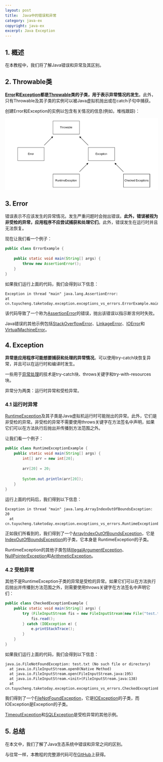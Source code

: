 ```yaml
---
layout: post
title:  Java中的错误和异常
category: java-ex
copyright: java-ex
excerpt: Java Exception
---
```


## 1. 概述

在本教程中，我们将了解Java错误和异常及其区别。

## 2. Throwable类

**[Error](https://docs.oracle.com/en/java/javase/12/docs/api/java.base/java/lang/Error.html)和[Exception](https://docs.oracle.com/en/java/javase/12/docs/api/java.base/java/lang/Exception.html)都是[Throwable](https://docs.oracle.com/en/java/javase/11/docs/api/java.base/java/lang/Throwable.html)类的子类，用于表示异常情况的发生**。此外，只有Throwable及其子类的实例可以被Java虚拟机抛出或在catch子句中捕获。

创建Error和Exception的实例以包含有关情况的信息(例如，堆栈跟踪)：

![](/assets/images/2023/javaex/javaerrorsvsexceptions01.png)

## 3. Error

错误表示不应该发生的异常情况。发生严重问题时会抛出错误。**此外，错误被视为非受检的异常，应用程序不应尝试捕获和处理它们**。此外，错误发生在运行时并且无法恢复。

现在让我们看一个例子：

```java
public class ErrorExample {

    public static void main(String[] args) {
        throw new AssertionError();
    }
}
```

如果我们运行上面的代码，我们会得到以下信息：

```text
Exception in thread "main" java.lang.AssertionError:
at cn.tuyucheng.taketoday.exception.exceptions_vs_errors.ErrorExample.main(ErrorExample.java:6)
```

该代码导致了一个称为[AssertionError](https://docs.oracle.com/javase/7/docs/api/java/lang/AssertionError.html)的错误，抛出该错误以指示断言何时失败。

Java错误的其他示例包括[StackOverflowError](https://docs.oracle.com/en/java/javase/11/docs/api/java.base/java/lang/StackOverflowError.html)、[LinkageError](https://docs.oracle.com/en/java/javase/12/docs/api/java.base/java/lang/LinkageError.html)、[IOError](https://docs.oracle.com/en/java/javase/11/docs/api/java.base/java/io/IOError.html)和[VirtualMachineError](https://docs.oracle.com/en/java/javase/11/docs/api/java.base/java/lang/VirtualMachineError.html)。

## 4. Exception

**异常是应用程序可能想要捕获和处理的异常情况**。可以使用try-catch块恢复异常，并且可以在运行时和编译时发生。

一些用于[异常处理](https://www.baeldung.com/java-exceptions)的技术是try-catch块、throws关键字和try-with-resources块。

异常分为两类：运行时异常和受检异常。

### 4.1 运行时异常

[RuntimeException](https://docs.oracle.com/en/java/javase/12/docs/api/java.base/java/lang/RuntimeException.html)及其子类是Java虚拟机运行时可能抛出的异常。此外，它们是非受检的异常。非受检的异常不需要使用throws关键字在方法签名中声明，如果它们可以在方法执行后抛出并传播到方法范围之外。

让我们看一个例子：

```java
public class RuntimeExceptionExample {
    public static void main(String[] args) {
        int[] arr = new int[20];

        arr[20] = 20;

        System.out.println(arr[20]);
    }
}
```

运行上面的代码后，我们得到以下信息：

```text
Exception in thread "main" java.lang.ArrayIndexOutOfBoundsException: 20
  at cn.tuyucheng.taketoday.exception.exceptions_vs_errors.RuntimeExceptionExample.main(RuntimeExceptionExample.java:7)
```

正如我们所看到的，我们得到了一个[ArrayIndexOutOfBoundsException](https://docs.oracle.com/en/java/javase/12/docs/api/java.base/java/lang/ArrayIndexOutOfBoundsException.html)，它是[IndexOutOfBoundsException](https://docs.oracle.com/en/java/javase/12/docs/api/java.base/java/lang/IndexOutOfBoundsException.html)的子类，它本身是 RuntimeException的子类。

RuntimeException的其他子类包括[IllegalArgumentException](https://docs.oracle.com/en/java/javase/11/docs/api/java.base/java/lang/IllegalArgumentException.html)、[NullPointerException](https://docs.oracle.com/en/java/javase/12/docs/api/java.base/java/lang/NullPointerException.html)和[ArithmeticException](https://docs.oracle.com/en/java/javase/12/docs/api/java.base/java/lang/ArithmeticException.html)。

### 4.2 受检异常

其他不是RuntimeException子类的异常是受检的异常。如果它们可以在方法执行后抛出并传播到方法范围之外，则需要使用throws关键字在方法签名中声明它们：

```java
public class CheckedExceptionExample {
    public static void main(String[] args) {
        try (FileInputStream fis = new FileInputStream(new File("test.txt"))) {
            fis.read();
        } catch (IOException e) {
            e.printStackTrace();
        }
    }
}
```

如果我们运行上面的代码，我们会得到以下信息：

```text
java.io.FileNotFoundException: test.txt (No such file or directory)
  at java.io.FileInputStream.open0(Native Method)
  at java.io.FileInputStream.open(FileInputStream.java:195)
  at java.io.FileInputStream.<init>(FileInputStream.java:138)
  at cn.tuyucheng.taketoday.exception.exceptions_vs_errors.CheckedExceptionExcample.main(CheckedExceptionExcample.java:9)
```

我们得到了一个[FileNotFoundException](https://docs.oracle.com/en/java/javase/11/docs/api/java.base/java/io/FileNotFoundException.html)，它是[IOException](https://docs.oracle.com/en/java/javase/12/docs/api/java.base/java/io/IOException.html)的子类，而IOException是Exception的子类。

[TimeoutException](https://docs.oracle.com/en/java/javase/11/docs/api/java.base/java/util/concurrent/TimeoutException.html)和[SQLException](https://docs.oracle.com/en/java/javase/11/docs/api/java.sql/java/sql/SQLException.html)是受检异常的其他示例。

## 5. 总结

在本文中，我们了解了Java生态系统中错误和异常之间的区别。

与往常一样，本教程的完整源代码可在[GitHub](https://github.com/tuyucheng7/taketoday-tutorial4j/tree/master/java-core-modules/java-exceptions-4)上获得。

